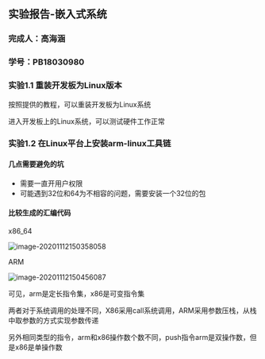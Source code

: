 ## 实验报告-嵌入式系统

### 完成人：高海涵

### 学号：PB18030980

### 实验1.1 重装开发板为Linux版本

按照提供的教程，可以重装开发板为Linux系统

进入开发板上的Linux系统，可以测试硬件工作正常

### 实验1.2 在Linux平台上安装arm-linux工具链

#### 几点需要避免的坑

* 需要一直开用户权限
* 可能遇到32位和64为不相容的问题，需要安装一个32位的包

#### 比较生成的汇编代码

x86_64

![image-20201112150358058](C:\Users\Lenovo\AppData\Roaming\Typora\typora-user-images\image-20201112150358058.png)

ARM

![image-20201112150456087](C:\Users\Lenovo\AppData\Roaming\Typora\typora-user-images\image-20201112150456087.png)

可见，arm是定长指令集，x86是可变指令集

两者对于系统调用的处理不同，X86采用call系统调用，ARM采用参数压栈，从栈中取参数的方式实现参数传递

另外相同类型的指令，arm和x86操作数个数不同，push指令arm是双操作数，但是x86是单操作数